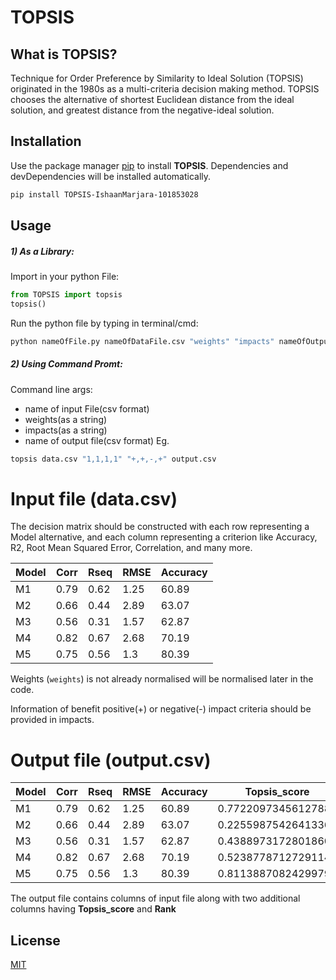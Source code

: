 
# TOPSIS

## What is TOPSIS?
Technique for Order Preference by Similarity to Ideal Solution (TOPSIS) originated in the 1980s as a multi-criteria decision making method. TOPSIS chooses the alternative of shortest Euclidean distance from the ideal solution, and greatest distance from the negative-ideal solution.
## Installation

Use the package manager [pip](https://pip.pypa.io/en/stable/) to install **TOPSIS**.
Dependencies and devDependencies will be installed automatically.

```bash
pip install TOPSIS-IshaanMarjara-101853028
```

## Usage
##### 1) As a Library:
Import in your python File:
```python
from TOPSIS import topsis
topsis()
```
Run the python file by typing in terminal/cmd:
```sh
python nameOfFile.py nameOfDataFile.csv "weights" "impacts" nameOfOutputFile.csv
```
##### 2) Using Command Promt:

Command line args:
- name of input File(csv format)
- weights(as a string)
- impacts(as a string)
- name of output file(csv format)
Eg. 
```bash
topsis data.csv "1,1,1,1" "+,+,-,+" output.csv
```

# Input file (data.csv)
The decision matrix should be constructed with each row representing a Model alternative, and each column representing a criterion like Accuracy, R2, Root Mean Squared Error, Correlation, and many more.

|Model|Corr|Rseq|RMSE|Accuracy|
|---|----|----|----|--------|
|M1   |0.79|0.62|1.25|60.89   |
|M2   |0.66|0.44|2.89|63.07   |
|M3   |0.56|0.31|1.57|62.87   |
|M4   |0.82|0.67|2.68|70.19   |
|M5   |0.75|0.56|1.3 |80.39   |

Weights (`weights`) is not already normalised will be normalised later in the code.

Information of benefit positive(+) or negative(-) impact criteria should be provided in impacts.
# Output file (output.csv)

|Model|Corr|Rseq|RMSE|Accuracy|Topsis_score       |Rank|
|---|----|----|----|--------|-------------------|----|
|M1   |0.79|0.62|1.25|60.89   |0.7722097345612788 |2   |
|M2   |0.66|0.44|2.89|63.07   |0.22559875426413367|5   |
|M3   |0.56|0.31|1.57|62.87   |0.43889731728018605|4   |
|M4   |0.82|0.67|2.68|70.19   |0.5238778712729114 |3   |
|M5   |0.75|0.56|1.3 |80.39   |0.8113887082429979 |1   |

The output file contains columns of input file along with two additional columns having **Topsis_score** and **Rank**
## License
[MIT](https://choosealicense.com/licenses/mit/)


  


